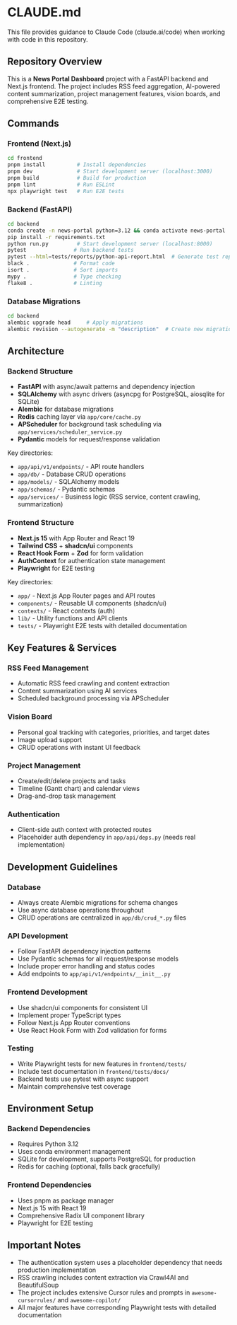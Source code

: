 # CLAUDE.md

This file provides guidance to Claude Code (claude.ai/code) when working with code in this repository.

## Repository Overview

This is a **News Portal Dashboard** project with a FastAPI backend and Next.js frontend. The project includes RSS feed aggregation, AI-powered content summarization, project management features, vision boards, and comprehensive E2E testing.

## Commands

### Frontend (Next.js)
```bash
cd frontend
pnpm install          # Install dependencies 
pnpm dev              # Start development server (localhost:3000)
pnpm build            # Build for production
pnpm lint             # Run ESLint
npx playwright test   # Run E2E tests
```

### Backend (FastAPI)
```bash
cd backend
conda create -n news-portal python=3.12 && conda activate news-portal
pip install -r requirements.txt
python run.py         # Start development server (localhost:8000)
pytest               # Run backend tests
pytest --html=tests/reports/python-api-report.html  # Generate test report
black .              # Format code
isort .              # Sort imports
mypy .               # Type checking
flake8 .             # Linting
```

### Database Migrations
```bash
cd backend
alembic upgrade head     # Apply migrations
alembic revision --autogenerate -m "description"  # Create new migration
```

## Architecture

### Backend Structure
- **FastAPI** with async/await patterns and dependency injection
- **SQLAlchemy** with async drivers (asyncpg for PostgreSQL, aiosqlite for SQLite)
- **Alembic** for database migrations
- **Redis** caching layer via `app/core/cache.py`
- **APScheduler** for background task scheduling via `app/services/scheduler_service.py`
- **Pydantic** models for request/response validation

Key directories:
- `app/api/v1/endpoints/` - API route handlers
- `app/db/` - Database CRUD operations
- `app/models/` - SQLAlchemy models  
- `app/schemas/` - Pydantic schemas
- `app/services/` - Business logic (RSS service, content crawling, summarization)

### Frontend Structure
- **Next.js 15** with App Router and React 19
- **Tailwind CSS** + **shadcn/ui** components
- **React Hook Form** + **Zod** for form validation
- **AuthContext** for authentication state management
- **Playwright** for E2E testing

Key directories:
- `app/` - Next.js App Router pages and API routes
- `components/` - Reusable UI components (shadcn/ui)
- `contexts/` - React contexts (auth)
- `lib/` - Utility functions and API clients
- `tests/` - Playwright E2E tests with detailed documentation

## Key Features & Services

### RSS Feed Management
- Automatic RSS feed crawling and content extraction
- Content summarization using AI services
- Scheduled background processing via APScheduler

### Vision Board
- Personal goal tracking with categories, priorities, and target dates
- Image upload support
- CRUD operations with instant UI feedback

### Project Management
- Create/edit/delete projects and tasks
- Timeline (Gantt chart) and calendar views
- Drag-and-drop task management

### Authentication
- Client-side auth context with protected routes
- Placeholder auth dependency in `app/api/deps.py` (needs real implementation)

## Development Guidelines

### Database
- Always create Alembic migrations for schema changes
- Use async database operations throughout
- CRUD operations are centralized in `app/db/crud_*.py` files

### API Development
- Follow FastAPI dependency injection patterns
- Use Pydantic schemas for all request/response models
- Include proper error handling and status codes
- Add endpoints to `app/api/v1/endpoints/__init__.py`

### Frontend Development
- Use shadcn/ui components for consistent UI
- Implement proper TypeScript types
- Follow Next.js App Router conventions
- Use React Hook Form with Zod validation for forms

### Testing
- Write Playwright tests for new features in `frontend/tests/`
- Include test documentation in `frontend/tests/docs/`
- Backend tests use pytest with async support
- Maintain comprehensive test coverage

## Environment Setup

### Backend Dependencies
- Requires Python 3.12
- Uses conda environment management
- SQLite for development, supports PostgreSQL for production
- Redis for caching (optional, falls back gracefully)

### Frontend Dependencies
- Uses pnpm as package manager
- Next.js 15 with React 19
- Comprehensive Radix UI component library
- Playwright for E2E testing

## Important Notes

- The authentication system uses a placeholder dependency that needs production implementation
- RSS crawling includes content extraction via Crawl4AI and BeautifulSoup
- The project includes extensive Cursor rules and prompts in `awesome-cursorrules/` and `awesome-copilot/`
- All major features have corresponding Playwright tests with detailed documentation